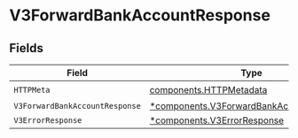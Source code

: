 # V3ForwardBankAccountResponse


## Fields

| Field                                                                                               | Type                                                                                                | Required                                                                                            | Description                                                                                         |
| --------------------------------------------------------------------------------------------------- | --------------------------------------------------------------------------------------------------- | --------------------------------------------------------------------------------------------------- | --------------------------------------------------------------------------------------------------- |
| `HTTPMeta`                                                                                          | [components.HTTPMetadata](../../models/components/httpmetadata.md)                                  | :heavy_check_mark:                                                                                  | N/A                                                                                                 |
| `V3ForwardBankAccountResponse`                                                                      | [*components.V3ForwardBankAccountResponse](../../models/components/v3forwardbankaccountresponse.md) | :heavy_minus_sign:                                                                                  | Accepted                                                                                            |
| `V3ErrorResponse`                                                                                   | [*components.V3ErrorResponse](../../models/components/v3errorresponse.md)                           | :heavy_minus_sign:                                                                                  | Error                                                                                               |